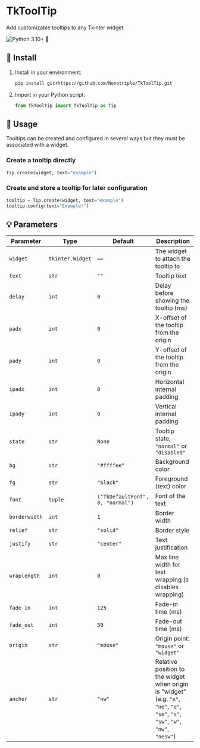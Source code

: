 # TkToolTip

Add customizable tooltips to any Tkinter widget.

![Python 3.10+](https://img.shields.io/badge/git-Python_3.10%2B-green) 🚩

## 💾 Install

1. Install in your environment:

   ```bash
   pip install git+https://github.com/Nenotriple/TkToolTip.git
   ```

2. Import in your Python script:

   ```python
   from TkToolTip import TkToolTip as Tip
   ```

## 📝 Usage

Tooltips can be created and configured in several ways but they must be associated with a widget.

### Create a tooltip directly

```python
Tip.create(widget, text="example")
```

### Create and store a tooltip for later configuration

```python
tooltip = Tip.create(widget, text="example")
tooltip.config(text="Example!")
```

## 💡 Parameters

| Parameter     | Type             | Default                         | Description                                                                                                                         |
| ------------- | ---------------- | ------------------------------- | ----------------------------------------------------------------------------------------------------------------------------------- |
| `widget`      | `tkinter.Widget` | —                               | The widget to attach the tooltip to                                                                                                 |
| `text`        | `str`            | `""`                            | Tooltip text                                                                                                                        |
| `delay`       | `int`            | `0`                             | Delay before showing the tooltip (ms)                                                                                               |
| `padx`        | `int`            | `0`                             | X-offset of the tooltip from the origin                                                                                             |
| `pady`        | `int`            | `0`                             | Y-offset of the tooltip from the origin                                                                                             |
| `ipadx`       | `int`            | `0`                             | Horizontal internal padding                                                                                                         |
| `ipady`       | `int`            | `0`                             | Vertical internal padding                                                                                                           |
| `state`       | `str`            | `None`                          | Tooltip state, `"normal"` or `"disabled"`                                                                                           |
| `bg`          | `str`            | `"#ffffee"`                   | Background color                                                                                                                    |
| `fg`          | `str`            | `"black"`                       | Foreground (text) color                                                                                                             |
| `font`        | `tuple`          | `("TkDefaultFont", 8, "normal")`| Font of the text                                                                                                                    |
| `borderwidth` | `int`            | `1`                             | Border width                                                                                                                        |
| `relief`      | `str`            | `"solid"`                       | Border style                                                                                                                        |
| `justify`     | `str`            | `"center"`                      | Text justification                                                                                                                  |
| `wraplength`  | `int`            | `0`                             | Max line width for text wrapping (`0` disables wrapping)                                                                            |
| `fade_in`     | `int`            | `125`                           | Fade-in time (ms)                                                                                                                   |
| `fade_out`    | `int`            | `50`                            | Fade-out time (ms)                                                                                                                  |
| `origin`      | `str`            | `"mouse"`                       | Origin point: `"mouse"` or `"widget"`                                                                                               |
| `anchor`      | `str`            | `"nw"`                          | Relative position to the widget when origin is "widget" (e.g. `"n"`, `"ne"`, `"e"`, `"se"`, `"s"`, `"sw"`, `"w"`, `"nw"`, `"nesw"`) |
